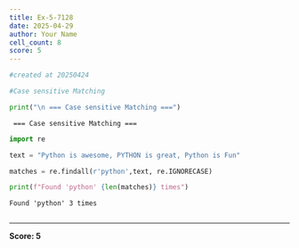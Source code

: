 ```yaml
---
title: Ex-5-7128
date: 2025-04-29
author: Your Name
cell_count: 8
score: 5
---
```


```python
#created at 20250424
```


```python
#Case sensitive Matching
```


```python
print("\n === Case sensitive Matching ===")
```

    
     === Case sensitive Matching ===



```python
import re
```


```python
text = "Python is awesome, PYTHON is great, Python is Fun"
```


```python
matches = re.findall(r'python',text, re.IGNORECASE)
```


```python
print(f"Found 'python' {len(matches)} times")
```

    Found 'python' 3 times



```python

```


---
**Score: 5**